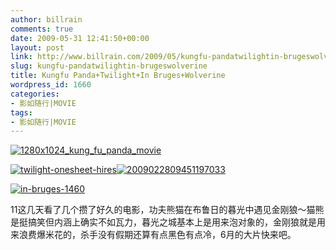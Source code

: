 ```yaml
---
author: billrain
comments: true
date: 2009-05-31 12:41:50+00:00
layout: post
link: http://www.billrain.com/2009/05/kungfu-pandatwilightin-brugeswolverine/
slug: kungfu-pandatwilightin-brugeswolverine
title: Kungfu Panda+Twilight+In Bruges+Wolverine
wordpress_id: 1660
categories:
- 影如随行|MOVIE
tags:
- 影如随行|MOVIE
---
```


[![1280x1024_kung_fu_panda_movie](http://www.billrain.com/wp-content/uploads/2009/05/1280x1024-kung-fu-panda-movie-thumb.jpg)](http://www.billrain.com/wp-content/uploads/2009/05/1280x1024-kung-fu-panda-movie.jpg)

 

[![twilight-onesheet-hires](http://www.billrain.com/wp-content/uploads/2009/05/twilightonesheethires-thumb.jpg)](http://www.billrain.com/wp-content/uploads/2009/05/twilightonesheethires.jpg)[![2009022809451197033](http://www.billrain.com/wp-content/uploads/2009/05/2009022809451197033-thumb.jpg)](http://www.billrain.com/wp-content/uploads/2009/05/2009022809451197033.jpg)

 

[![in-bruges-1460](http://www.billrain.com/wp-content/uploads/2009/05/inbruges1460-thumb.jpg)](http://www.billrain.com/wp-content/uploads/2009/05/inbruges1460.jpg)

 

 

 

 

 

 

 

 

 

11这几天看了几个攒了好久的电影，功夫熊猫在布鲁日的暮光中遇见金刚狼～猫熊是挺搞笑但内涵上确实不如瓦力，暮光之城基本上是用来泡对象的，金刚狼就是用来浪费爆米花的，杀手没有假期还算有点黑色有点冷，6月的大片快来吧。
